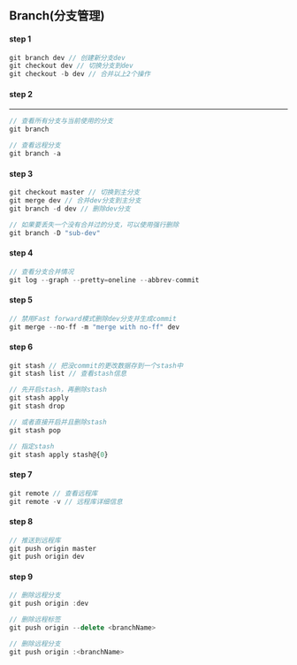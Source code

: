 Branch(分支管理)
----

#### step 1
``` js
git branch dev // 创建新分支dev
git checkout dev // 切换分支到dev
git checkout -b dev // 合并以上2个操作
```

#### step 2
----
``` js
// 查看所有分支与当前使用的分支
git branch

// 查看远程分支
git branch -a
```


#### step 3
``` js
git checkout master // 切换到主分支
git merge dev // 合并dev分支到主分支
git branch -d dev // 删除dev分支

// 如果要丢失一个没有合并过的分支，可以使用强行删除
git branch -D "sub-dev"
```


#### step 4
``` js
// 查看分支合并情况
git log --graph --pretty=oneline --abbrev-commit
```


#### step 5
``` js
// 禁用Fast forward模式删除dev分支并生成commit
git merge --no-ff -m "merge with no-ff" dev
```


#### step 6
``` js
git stash // 把没commit的更改数据存到一个stash中
git stash list // 查看stash信息

// 先开启stash，再删除stash
git stash apply
git stash drop

// 或者直接开启并且删除stash
git stash pop

// 指定stash
git stash apply stash@{0}
```


#### step 7
``` js
git remote // 查看远程库
git remote -v // 远程库详细信息
```


#### step 8
``` js
// 推送到远程库
git push origin master
git push origin dev
```
      

#### step 9
``` js
// 删除远程分支
git push origin :dev

// 删除远程标签
git push origin --delete <branchName>

// 删除远程分支
git push origin :<branchName>
```

